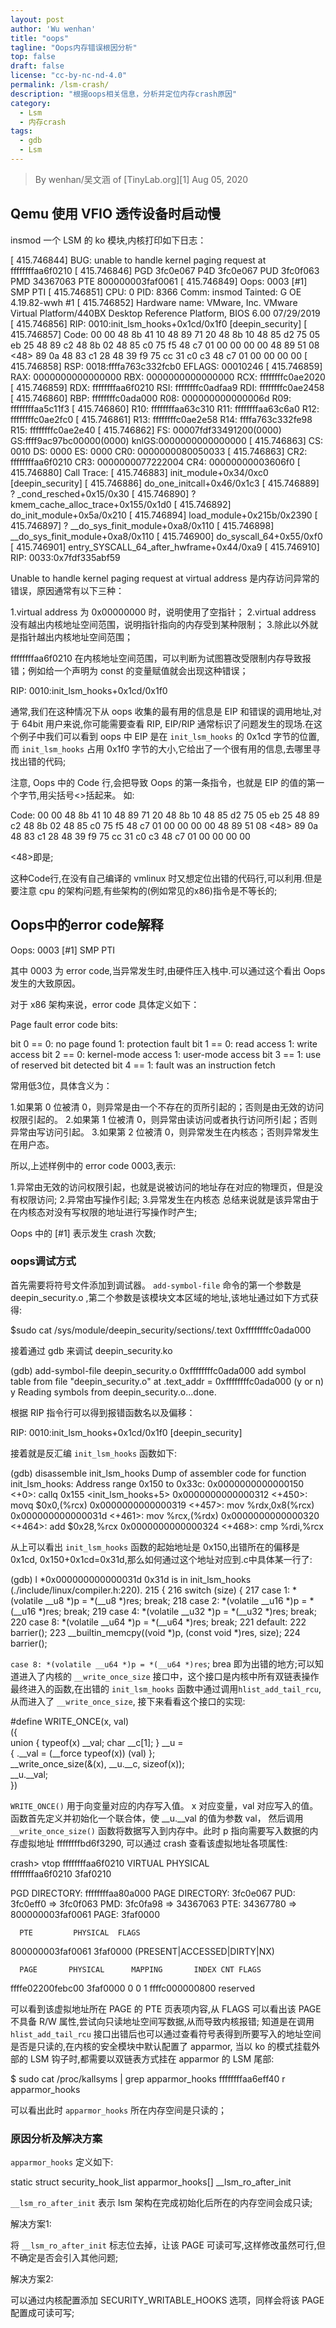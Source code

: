 ```yaml
---
layout: post
author: 'Wu wenhan'
title: "oops"
tagline: "Oops内存错误根因分析"
top: false
draft: false
license: "cc-by-nc-nd-4.0"
permalink: /lsm-crash/
description: "根据oops相关信息，分析并定位内存crash原因"
category:
  - Lsm
  - 内存crash
tags:
  - gdb
  - Lsm
---
```


> By wenhan/吴文涵 of [TinyLab.org][1]
> Aug 05, 2020

## Qemu 使用 VFIO 透传设备时启动慢

insmod 一个 LSM 的 ko 模块,内核打印如下日志：

[  415.746844] BUG: unable to handle kernel paging request at ffffffffaa6f0210
[  415.746846] PGD 3fc0e067 P4D 3fc0e067 PUD 3fc0f063 PMD 34367063 PTE 800000003faf0061
[  415.746849] Oops: 0003 [#1] SMP PTI
[  415.746851] CPU: 0 PID: 8366 Comm: insmod Tainted: G           OE     4.19.82-wwh #1
[  415.746852] Hardware name: VMware, Inc. VMware Virtual Platform/440BX Desktop Reference Platform, BIOS 6.00 07/29/2019
[  415.746856] RIP: 0010:init_lsm_hooks+0x1cd/0x1f0 [deepin_security]
[  415.746857] Code: 00 00 48 8b 41 10 48 89 71 20 48 8b 10 48 85 d2 75 05 eb 25 48 89 c2 48 8b 02 48 85 c0 75 f5 48 c7 01 00 00 00 00 48 89 51 08 <48> 89 0a 48 83 c1 28 48 39 f9 75 cc 31 c0 c3 48 c7 01 00 00 00 00
[  415.746858] RSP: 0018:ffffa763c332fcb0 EFLAGS: 00010246
[  415.746859] RAX: 0000000000000000 RBX: 0000000000000000 RCX: ffffffffc0ae2020
[  415.746859] RDX: ffffffffaa6f0210 RSI: ffffffffc0adfaa9 RDI: ffffffffc0ae2458
[  415.746860] RBP: ffffffffc0ada000 R08: 000000000000006d R09: ffffffffaa5c11f3
[  415.746860] R10: ffffffffaa63c310 R11: ffffffffaa63c6a0 R12: ffffffffc0ae2fc0
[  415.746861] R13: ffffffffc0ae2e58 R14: ffffa763c332fe98 R15: ffffffffc0ae2e40
[  415.746862] FS:  00007fdf33491200(0000) GS:ffff9ac97bc00000(0000) knlGS:0000000000000000
[  415.746863] CS:  0010 DS: 0000 ES: 0000 CR0: 0000000080050033
[  415.746863] CR2: ffffffffaa6f0210 CR3: 0000000077222004 CR4: 00000000003606f0
[  415.746880] Call Trace:
[  415.746883]  init_module+0x34/0xc0 [deepin_security]
[  415.746886]  do_one_initcall+0x46/0x1c3
[  415.746889]  ? _cond_resched+0x15/0x30
[  415.746890]  ? kmem_cache_alloc_trace+0x155/0x1d0
[  415.746892]  do_init_module+0x5a/0x210
[  415.746894]  load_module+0x215b/0x2390
[  415.746897]  ? __do_sys_finit_module+0xa8/0x110
[  415.746898]  __do_sys_finit_module+0xa8/0x110
[  415.746900]  do_syscall_64+0x55/0xf0
[  415.746901]  entry_SYSCALL_64_after_hwframe+0x44/0xa9
[  415.746910] RIP: 0033:0x7fdf335abf59

Unable to handle kernel paging request at virtual address 是内存访问异常的错误，原因通常有以下三种：

1.virtual address 为 0x00000000 时，说明使用了空指针；
2.virtual address 没有越出内核地址空间范围，说明指针指向的内存受到某种限制；
3.除此以外就是指针越出内核地址空间范围；

ffffffffaa6f0210 在内核地址空间范围，可以判断为试图篡改受限制内存导致报错；例如给一个声明为 const 的变量赋值就会出现这种错误；

RIP: 0010:init_lsm_hooks+0x1cd/0x1f0

通常,我们在这种情况下从 oops 收集的最有用的信息是 EIP 和错误的调用地址,对于 64bit 用户来说,你可能需要查看 RIP, EIP/RIP 通常标识了问题发生的现场.在这个例子中我们可以看到 oops 中 EIP 是在 `init_lsm_hooks` 的 0x1cd 字节的位置,而 `init_lsm_hooks` 占用 0x1f0 字节的大小,它给出了一个很有用的信息,去哪里寻找出错的代码;

注意, Oops 中的 Code 行,会把导致 Oops 的第一条指令，也就是 EIP 的值的第一个字节,用尖括号<>括起来。 如:

Code: 00 00 48 8b 41 10 48 89 71 20 48 8b 10 48 85 d2 75 05 eb 25 48 89 c2 48 8b 02 48 85 c0 75 f5 48 c7 01 00 00 00 00 48 89 51 08 <48> 89 0a 48 83 c1 28 48 39 f9 75 cc 31 c0 c3 48 c7 01 00 00 00 00

<48>即是;

这种Code行,在没有自己编译的 vmlinux 时又想定位出错的代码行,可以利用.但是要注意 cpu 的架构问题,有些架构的(例如常见的x86)指令是不等长的;

## Oops中的error code解释

Oops: 0003 [#1] SMP PTI

其中 0003 为 error code,当异常发生时,由硬件压入栈中.可以通过这个看出 Oops 发生的大致原因。

对于 x86 架构来说，error code 具体定义如下：

Page fault error code bits:

bit 0 == 0: no page found 1: protection fault
bit 1 == 0: read access 1: write access
bit 2 == 0: kernel-mode access 1: user-mode access
bit 3 == 1: use of reserved bit detected
bit 4 == 1: fault was an instruction fetch

常用低3位，具体含义为：

1.如果第 0 位被清 0，则异常是由一个不存在的页所引起的；否则是由无效的访问权限引起的。
2.如果第 1 位被清 0，则异常由读访问或者执行访问所引起；否则异常由写访问引起。
3.如果第 2 位被清 0，则异常发生在内核态；否则异常发生在用户态。

所以,上述样例中的 error code 0003,表示:

1.异常由无效的访问权限引起，也就是说被访问的地址存在对应的物理页，但是没有权限访问;
2.异常由写操作引起;
3.异常发生在内核态 总结来说就是该异常由于在内核态对没有写权限的地址进行写操作时产生;

Oops 中的 [#1] 表示发生 crash 次数;

### oops调试方式

首先需要将符号文件添加到调试器。 `add-symbol-file` 命令的第一个参数是 deepin_security.o ,第二个参数是该模块文本区域的地址,该地址通过如下方式获得:

$sudo cat /sys/module/deepin_security/sections/.text
0xffffffffc0ada000

接着通过 gdb 来调试 deepin_security.ko

(gdb) add-symbol-file deepin_security.o 0xffffffffc0ada000
add symbol table from file "deepin_security.o" at
	.text_addr = 0xffffffffc0ada000
(y or n) y
Reading symbols from deepin_security.o...done.

根据 RIP 指令行可以得到报错函数名以及偏移：

RIP: 0010:init_lsm_hooks+0x1cd/0x1f0 [deepin_security]

接着就是反汇编 `init_lsm_hooks` 函数如下:

(gdb) disassemble init_lsm_hooks
Dump of assembler code for function init_lsm_hooks:
Address range 0x150 to 0x33c:
   0x0000000000000150 <+0>:	callq  0x155 <init_lsm_hooks+5>
   0x0000000000000312 <+450>:	movq   $0x0,(%rcx)
   0x0000000000000319 <+457>:	mov    %rdx,0x8(%rcx)
   0x000000000000031d <+461>:	mov    %rcx,(%rdx)
   0x0000000000000320 <+464>:	add    $0x28,%rcx
   0x0000000000000324 <+468>:	cmp    %rdi,%rcx

从上可以看出 `init_lsm_hooks` 函数的起始地址是 0x150,出错所在的偏移是 0x1cd,
0x150+0x1cd=0x31d,那么如何通过这个地址对应到.c中具体某一行了:

(gdb) l *0x000000000000031d
0x31d is in init_lsm_hooks (./include/linux/compiler.h:220).
215	{
216		switch (size) {
217		case 1: *(volatile __u8 *)p = *(__u8 *)res; break;
218		case 2: *(volatile __u16 *)p = *(__u16 *)res; break;
219		case 4: *(volatile __u32 *)p = *(__u32 *)res; break;
220		case 8: *(volatile __u64 *)p = *(__u64 *)res; break;
221		default:
222			barrier();
223			__builtin_memcpy((void *)p, (const void *)res, size);
224			barrier();

`case 8: *(volatile __u64 *)p = *(__u64 *)res`; brea 即为出错的地方;可以知道进入了内核的 `__write_once_size` 接口中，这个接口是内核中所有双链表操作最终进入的函数,在出错的 `init_lsm_hooks` 函数中通过调用`hlist_add_tail_rcu`, 从而进入了 `__write_once_size`, 接下来看看这个接口的实现:

#define WRITE_ONCE(x, val) \
({							\
	union { typeof(x) __val; char __c[1]; } __u =	\
		{ .__val = (__force typeof(x)) (val) }; \
	__write_once_size(&(x), __u.__c, sizeof(x));	\
	__u.__val;					\
})

`WRITE_ONCE()` 用于向变量对应的内存写入值。 x 对应变量，val 对应写入的值。函数首先定义并初始化一个联合体，使 __u.__val 的值为参数 val， 然后调用 `__write_once_size()` 函数将数据写入到内存中。此时 p 指向需要写入数据的内存虚拟地址 ffffffffbd6f3290, 可以通过 crash 查看该虚拟地址各项属性:

crash> vtop ffffffffaa6f0210
VIRTUAL           PHYSICAL        
ffffffffaa6f0210  3faf0210        

PGD DIRECTORY: ffffffffaa80a000
PAGE DIRECTORY: 3fc0e067
   PUD: 3fc0eff0 => 3fc0f063
   PMD: 3fc0fa98 => 34367063
   PTE: 34367780 => 800000003faf0061
  PAGE: 3faf0000

      PTE         PHYSICAL  FLAGS
800000003faf0061  3faf0000  (PRESENT|ACCESSED|DIRTY|NX)

      PAGE       PHYSICAL      MAPPING       INDEX CNT FLAGS
ffffe02200febc00 3faf0000         0            0    1 ffffc000000800 reserved

可以看到该虚拟地址所在 PAGE 的 PTE 页表项内容,从 FLAGS 可以看出该 PAGE 不具备 R/W 属性,尝试向只读地址空间写数据,从而导致内核报错;
知道是在调用 `hlist_add_tail_rcu` 接口出错后也可以通过查看符号表得到所要写入的地址空间是否是只读的,在内核的安全模块中默认配置了 apparmor, 当以 ko 的模式挂载外部的 LSM 钩子时,都需要以双链表方式挂在 apparmor 的 LSM 尾部:

$ sudo cat /proc/kallsyms | grep apparmor_hooks
ffffffffaa6eff40 r apparmor_hooks

可以看出此时 `apparmor_hooks` 所在内存空间是只读的；

### 原因分析及解决方案

`apparmor_hooks` 定义如下:

static struct security_hook_list apparmor_hooks[] __lsm_ro_after_init

`__lsm_ro_after_init` 表示 lsm 架构在完成初始化后所在的内存空间会成只读;

解决方案1:

将 `__lsm_ro_after_init` 标志位去掉，让该 PAGE 可读可写,这样修改虽然可行,但不确定是否会引入其他问题;

解决方案2:

可以通过内核配置添加 SECURITY_WRITABLE_HOOKS 选项，同样会将该 PAGE 配置成可读可写;

